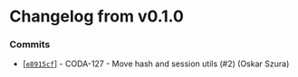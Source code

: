 # Changelog from v0.1.0
### Commits
* [[`e8915cf`](http://github.com/coda-it/goutils/commit/e8915cf77d71e2420bf226c64ebd376ff59d42d0)] - CODA-127 - Move hash and session utils (#2) (Oskar Szura)